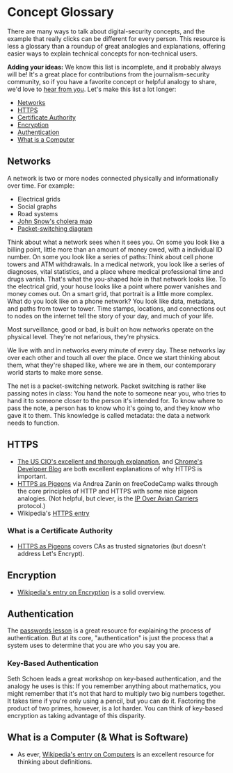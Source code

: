 # Concept Glossary

There are many ways to talk about digital-security concepts, and the example that really clicks can be different for every person. This resource is less a glossary than a roundup of great analogies and explanations, offering easier ways to explain technical concepts for non-technical users.

**Adding your ideas:** We know this list is incomplete, and it probably always will be! It's a great place for contributions from the journalism-security community, so if you have a favorite concept or helpful analogy to share, we'd love to [hear from you](mailto:fieldguide@opennews.org). Let's make this list a lot longer:

* [Networks](#networks)
* [HTTPS](#https)
* [Certificate Authority](#certificate-authority)
* [Encryption](#encryption)
* [Authentication](#authentication)
* [What is a Computer](#what-is-a-computer)


## Networks

A network is two or more nodes connected physically and informationally over time. For example:

* Electrical grids
* Social graphs
* Road systems
* [John Snow's cholera map](https://www.theguardian.com/news/datablog/2013/mar/15/john-snow-cholera-map)
* [Packet-switching diagram](https://en.wikipedia.org/wiki/Packet_switching#/media/File:Packet_Switching.gif)

Think about what a network sees when it sees you. On some you look like a billing point, little more than an amount of money owed, with a individual ID number. On some you look like a series of paths: Think about cell phone towers and ATM withdrawals. In a medical network, you look like a series of diagnoses, vital statistics, and a place where medical professional time and drugs vanish. That's what the you-shaped hole in that network looks like. To the electrical grid, your house looks like a point where power vanishes and money comes out. On a smart grid, that portrait is a little more complex. What do you look like on a phone network? You look like data, metadata, and paths from tower to tower. Time stamps, locations, and connections out to nodes on the internet tell the story of your day, and much of your life.

Most surveillance, good or bad, is built on how networks operate on the physical level. They're not nefarious, they're physics.

We live with and in networks every minute of every day. These networks lay over each other and touch all over the place. Once we start thinking about them, what they're shaped like, where we are in them, our contemporary world starts to make more sense.

The net is a packet-switching network. Packet switching is rather like passing notes in class: You hand the note to someone near you, who tries to hand it to someone closer to the person it's intended for. To know where to pass the note, a person has to know who it's going to, and they know who gave it to them. This knowledge is called metadata: the data a network needs to function.

## HTTPS

* [The US CIO's excellent and thorough explanation](https://https.cio.gov/everything/), and [Chrome's Developer Blog](https://developers.google.com/web/fundamentals/security/encrypt-in-transit/why-https) are both excellent explanations of why HTTPS is important.
* [HTTPS as Pigeons](https://medium.freecodecamp.org/https-explained-with-carrier-pigeons-7029d2193351) via Andrea Zanin on freeCodeCamp walks through the core principles of HTTP and HTTPS with some nice pigeon analogies. (Not helpful, but clever, is the [IP Over Avian Carriers](https://en.wikipedia.org/wiki/IP_over_Avian_Carriers) protocol.)
* Wikipedia's [HTTPS entry](https://en.wikipedia.org/wiki/HTTPS)

### What is a Certificate Authority

* [HTTPS as Pigeons](https://medium.freecodecamp.org/https-explained-with-carrier-pigeons-7029d2193351) covers CAs as trusted signatories (but doesn't address Let's Encrypt).

## Encryption

* [Wikipedia's entry on Encryption](https://en.wikipedia.org/wiki/Encryption) is a solid overview.

## Authentication

The [passwords lesson](Chapter02-06-Passwords.md) is a great resource for explaining the process of authentication. But at its core, "authentication" is just the process that a system uses to determine that you are who you say you are.

### Key-Based Authentication

Seth Schoen leads a great workshop on key-based authentication, and the analogy he uses is this: If you remember anything about mathematics, you might remember that it's not that hard to multiply two big numbers together. It takes time if you're only using a pencil, but you can do it. Factoring the product of two primes, however, is a lot harder. You can think of key-based encryption as taking advantage of this disparity.

## What is a Computer (& What is Software)

* As ever, [Wikipedia's entry on Computers](https://en.wikipedia.org/wiki/Computer) is an excellent resource for thinking about definitions.
